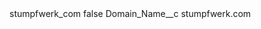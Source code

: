 <?xml version="1.0" encoding="UTF-8"?>
<CustomMetadata xmlns="http://soap.sforce.com/2006/04/metadata" xmlns:xsi="http://www.w3.org/2001/XMLSchema-instance" xmlns:xsd="http://www.w3.org/2001/XMLSchema">
    <label>stumpfwerk_com</label>
    <protected>false</protected>
    <values>
        <field>Domain_Name__c</field>
        <value xsi:type="xsd:string">stumpfwerk.com</value>
    </values>
</CustomMetadata>
